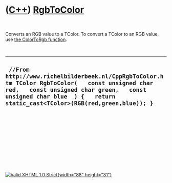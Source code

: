 



 

 

 

 

 

([C++](Cpp.htm)) [RgbToColor](CppRgbToColor.htm)
================================================

 

Converts an RGB value to a TColor. To convert a TColor to an RGB value,
use [the ColorToRgb function](CppColorToRgb.htm).

 

  ----------------------------------------------------------------------------------------------------------------------------------------------------------------------------------------------------------------------------
  ` //From http://www.richelbilderbeek.nl/CppRgbToColor.htm TColor RgbToColor(   const unsigned char red,   const unsigned char green,   const unsigned char blue  ) {   return static_cast<TColor>(RGB(red,green,blue)); }`
  ----------------------------------------------------------------------------------------------------------------------------------------------------------------------------------------------------------------------------

 

 

 

 

 





 

[![Valid XHTML 1.0 Strict](valid-xhtml10.png){width="88"
height="31"}](http://validator.w3.org/check?uri=referer)
